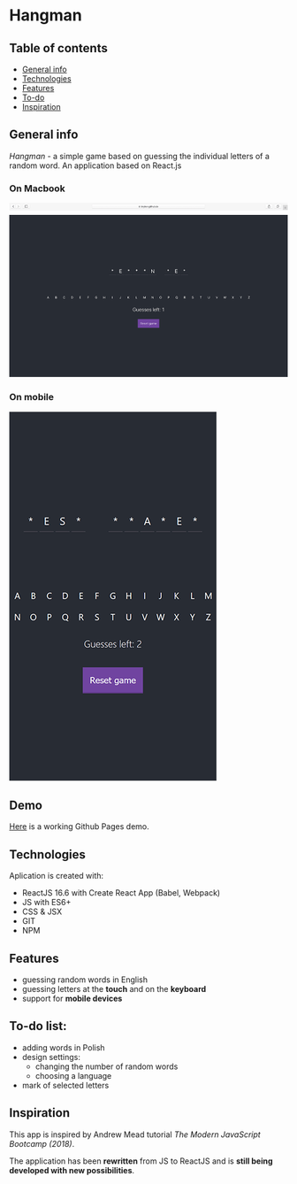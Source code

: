 # Hangman

## Table of contents

- [General info](#general-info)
- [Technologies](#technologies)
- [Features](#features)
- [To-do](#to-do-list)
- [Inspiration](#Inspiration)

## General info

_Hangman_ - a simple game based on guessing the individual letters of a random word. An application based on React.js

### On Macbook

![Hangman on a Macbook](/github/git.png?raw=true 'Hangman on a Macbook')

### On mobile

![Hangman on a smartphone](/github/git2.png?raw=true 'Hangman on a smartphone')

## Demo

[Here](https://krykor.github.io/hangman-react/) is a working Github Pages demo.

## Technologies

Aplication is created with:

- ReactJS 16.6 with Create React App (Babel, Webpack)
- JS with ES6+
- CSS & JSX
- GIT
- NPM

## Features

- guessing random words in English
- guessing letters at the **touch** and on the **keyboard**
- support for **mobile devices**

## To-do list:

- adding words in Polish
- design settings:
  - changing the number of random words
  - choosing a language
- mark of selected letters

## Inspiration

This app is inspired by Andrew Mead tutorial _The Modern JavaScript Bootcamp (2018)_.

The application has been **rewritten** from JS to ReactJS and is **still being developed with new possibilities**.
